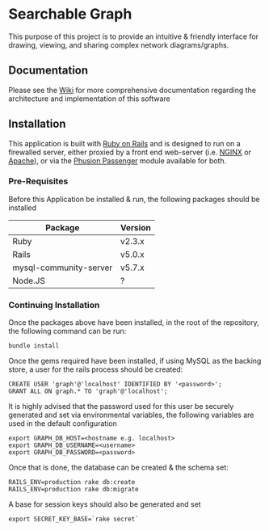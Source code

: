 # Searchable Graph

This purpose of this project is to provide an intuitive &amp; friendly interface for drawing,
viewing, and sharing complex network diagrams/graphs.

## Documentation

Please see the [Wiki](/rnovak1988/searchable-graph/wiki) for more comprehensive documentation regarding the architecture
and implementation of this software


## Installation

This application is built with [Ruby on Rails](https://rubyonrails.org) and is designed to
run on a firewalled server, either proxied by a front end web-server 
(i.e. [NGINX](https://www.nginx.com/) or [Apache](https://www.apache.org/)), or via the
[Phusion Passenger](https://www.phusionpassenger.com/) module available for both.


### Pre-Requisites

Before this Application be installed & run, the following packages should be installed

Package | Version
------- | -------
Ruby | v2.3.x
Rails | v5.0.x
mysql-community-server | v5.7.x
Node.JS | ?


### Continuing Installation

Once the packages above have been installed, in the root of the repository, the following
command can be run:

```shell
bundle install
```

Once the gems required have been installed, if using MySQL as the backing store, a user
for the rails process should be created:

```mysql
CREATE USER 'graph'@'localhost' IDENTIFIED BY '<password>';
GRANT ALL ON graph.* TO 'graph'@'localhost';
```

It is highly advised that the password used for this user be securely generated and
set via environmental variables, the following variables are used in the default configuration

```
export GRAPH_DB_HOST=<hostname e.g. localhost>
export GRAPH_DB_USERNAME=<username>
export GRAPH_DB_PASSWORD=<password>
```


Once that is done, the database can be created & the schema set:

```shell
RAILS_ENV=production rake db:create
RAILS_ENV=production rake db:migrate
```

A base for session keys should also be generated and set
```
export SECRET_KEY_BASE=`rake secret`
```


